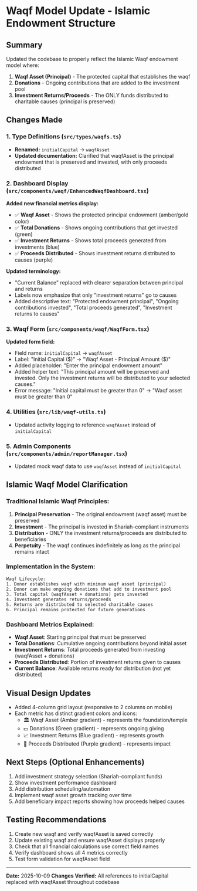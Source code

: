 # Waqf Model Update - Islamic Endowment Structure

## Summary
Updated the codebase to properly reflect the Islamic Waqf endowment model where:
1. **Waqf Asset (Principal)** - The protected capital that establishes the waqf
2. **Donations** - Ongoing contributions that are added to the investment pool
3. **Investment Returns/Proceeds** - The ONLY funds distributed to charitable causes (principal is preserved)

## Changes Made

### 1. Type Definitions (`src/types/waqfs.ts`)
- **Renamed:** `initialCapital` → `waqfAsset`
- **Updated documentation:** Clarified that waqfAsset is the principal endowment that is preserved and invested, with only proceeds distributed

### 2. Dashboard Display (`src/components/waqf/EnhancedWaqfDashboard.tsx`)
**Added new financial metrics display:**
- ✅ **Waqf Asset** - Shows the protected principal endowment (amber/gold color)
- ✅ **Total Donations** - Shows ongoing contributions that get invested (green)
- ✅ **Investment Returns** - Shows total proceeds generated from investments (blue)
- ✅ **Proceeds Distributed** - Shows investment returns distributed to causes (purple)

**Updated terminology:**
- "Current Balance" replaced with clearer separation between principal and returns
- Labels now emphasize that only "investment returns" go to causes
- Added descriptive text: "Protected endowment principal", "Ongoing contributions invested", "Total proceeds generated", "Investment returns to causes"

### 3. Waqf Form (`src/components/waqf/WaqfForm.tsx`)
**Updated form field:**
- Field name: `initialCapital` → `waqfAsset`
- Label: "Initial Capital ($)" → "Waqf Asset - Principal Amount ($)"
- Added placeholder: "Enter the principal endowment amount"
- Added helper text: "This principal amount will be preserved and invested. Only the investment returns will be distributed to your selected causes."
- Error message: "Initial capital must be greater than 0" → "Waqf asset must be greater than 0"

### 4. Utilities (`src/lib/waqf-utils.ts`)
- Updated activity logging to reference `waqfAsset` instead of `initialCapital`

### 5. Admin Components (`src/components/admin/reportManager.tsx`)
- Updated mock waqf data to use `waqfAsset` instead of `initialCapital`

## Islamic Waqf Model Clarification

### Traditional Islamic Waqf Principles:
1. **Principal Preservation** - The original endowment (waqf asset) must be preserved
2. **Investment** - The principal is invested in Shariah-compliant instruments
3. **Distribution** - ONLY the investment returns/proceeds are distributed to beneficiaries
4. **Perpetuity** - The waqf continues indefinitely as long as the principal remains intact

### Implementation in the System:
```
Waqf Lifecycle:
1. Donor establishes waqf with minimum waqf asset (principal)
2. Donor can make ongoing donations that add to investment pool
3. Total capital (waqfAsset + donations) gets invested
4. Investment generates returns/proceeds
5. Returns are distributed to selected charitable causes
6. Principal remains protected for future generations
```

### Dashboard Metrics Explained:
- **Waqf Asset**: Starting principal that must be preserved
- **Total Donations**: Cumulative ongoing contributions beyond initial asset
- **Investment Returns**: Total proceeds generated from investing (waqfAsset + donations)
- **Proceeds Distributed**: Portion of investment returns given to causes
- **Current Balance**: Available returns ready for distribution (not yet distributed)

## Visual Design Updates
- Added 4-column grid layout (responsive to 2 columns on mobile)
- Each metric has distinct gradient colors and icons:
  - 🏛️ Waqf Asset (Amber gradient) - represents the foundation/temple
  - 💵 Donations (Green gradient) - represents ongoing giving
  - 📈 Investment Returns (Blue gradient) - represents growth
  - 🎁 Proceeds Distributed (Purple gradient) - represents impact

## Next Steps (Optional Enhancements)
1. Add investment strategy selection (Shariah-compliant funds)
2. Show investment performance dashboard
3. Add distribution scheduling/automation
4. Implement waqf asset growth tracking over time
5. Add beneficiary impact reports showing how proceeds helped causes

## Testing Recommendations
1. Create new waqf and verify waqfAsset is saved correctly
2. Update existing waqf and ensure waqfAsset displays properly
3. Check that all financial calculations use correct field names
4. Verify dashboard shows all 4 metrics correctly
5. Test form validation for waqfAsset field

---
**Date:** 2025-10-09
**Changes Verified:** All references to initialCapital replaced with waqfAsset throughout codebase
